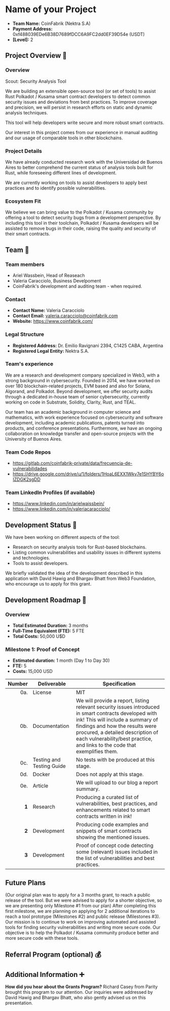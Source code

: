 # Name of your Project
- **Team Name:** CoinFabrik (Nektra S.A)
- **Payment Address:** 0xf488039EDe6B38D7689fDCC6A9FC2dd0EF39D54e (USDT)
- **[Level]:** 2

## Project Overview :page_facing_up:

### Overview

Scout: Security Analysis Tool

We are building an extensible open-source tool (or set of tools) to assist Rust Polkadot / Kusama smart contract developers to detect common security issues and deviations from best practices. To improve coverage and precision, we will persist in research efforts on static and dynamic analysis techniques.

This tool will help developers write secure and more robust smart contracts.

Our interest in this project comes from our experience in manual auditing and our usage of comparable tools in other blockchains.


### Project Details

We have already conducted research work with the Universidad de Buenos Aires to better comprehend the current status of analysis tools built for Rust, while foreseeing different lines of development.

We are currently working on tools to assist developers to apply best practices and to identify possible vulnerabilities.

### Ecosystem Fit

We believe we can bring value to the Polkadot / Kusama community by offering a tool to detect security bugs from a development perspective. By including this tool in their toolchain, Polkadot / Kusama developers will be assisted to remove bugs in their code, raising the quality and security of their smart contracts.

## Team :busts_in_silhouette:

### Team members

- Ariel Wassbein, Head of Reaseach
- Valeria Caracciolo, Business Develpoment
- CoinFabrik's development and auditing team - when required.

### Contact

- **Contact Name:** Valeria Caracciolo
- **Contact Email:** valeria.caracciolo@coinfabrik.com
- **Website:** https://www.coinfabrik.com/ 

### Legal Structure

- **Registered Address:** Dr. Emilio Ravignani 2394, C1425 CABA, Argentina
- **Registered Legal Entity:** Nektra S.A.

### Team's experience
We are a research and development company specialized in Web3, with a strong background in cybersecurity. Founded in 2014, we have worked on over 180 blockchain-related projects, EVM based and also for Solana, Algorand, and Polkadot. Beyond development, we offer security audits through a dedicated in-house team of senior cybersecurity, currently working on code in Substrate, Solidity, Clarity, Rust, and TEAL.

Our team has an academic background in computer science and mathematics, with work experience focused on cybersecurity and software development, including academic publications, patents turned into products, and conference presentations. Furthermore, we have an ongoing collaboration on knowledge transfer and open-source projects with the University of Buenos Aires.

### Team Code Repos

- https://gitlab.com/coinfabrik-private/data/frecuencia-de-vulnerabilidades
- https://drive.google.com/drive/u/1/folders/1HoaL6EXX1Wky7e1SHYBY6oIZDGK2sgDD 

### Team LinkedIn Profiles (if available)

- https://www.linkedin.com/in/arielwaissbein/
- https://www.linkedin.com/in/valeriacaracciolo/ 


## Development Status :open_book:

We have been working on different aspects of the tool:
- Research on security analysis tools for Rust-based blockchains.
- Listing common vulnerabilities and usability issues in different systems and technologies. 
- Tools to assist developers.

We briefly validated the idea of the development described in this application with David Hawig and Bhargav Bhatt from Web3 Foundation, who encourage us to apply for this grant.

## Development Roadmap :nut_and_bolt:

### Overview

- **Total Estimated Duration:** 3 months
- **Full-Time Equivalent (FTE):**  5 FTE
- **Total Costs:** 50,000 U$D

### Milestone 1: Proof of Concept

- **Estimated duration:** 1 month (Day 1 to Day 30)
- **FTE:**  5
- **Costs:** 15,000 USD

| Number | Deliverable | Specification |
| -----: | ----------- | ------------- |
| 0a. | License | MIT
| 0b. | Documentation | We will provide a report, listing relevant security issues introduced in smart contracts developed with ink! This will include a summary of findings and how the results were procured, a detailed description of each vulnerability/best practice, and links to the code that exemplifies them.
| 0c. | Testing and Testing Guide | No tests with be produced at this stage.
| 0d. | Docker | Does not apply at this stage.
| 0e. | Article | We will upload to our blog a report summary.
 **1** | Research | Producing a curated list of vulnerabilities, best practices, and enhancements related to smart contracts written in ink!
 **2** | Development | Producing code examples and snippets of smart contracts showing the mentioned issues.
 **3** | Development | Proof of concept code detecting some (relevant) issues included in the list of vulnerabilities and best practices.


## Future Plans

(Our original plan was to apply for a 3 months grant, to reach a public release of the tool. But we were advised to apply for a shorter objective, so we are presenting only Milestone #1 from our plan) After completing this first milestone, we are planning on applying for 2 additional iterations to reach a tool prototype (Milestones #2) and public release (Milestones #3). Our mission is to continue to work on improving automated and assisted tools for finding security vulnerabilities and writing more secure code. Our objective is to help the Polkadot / Kusama community produce better and more secure code with these tools.

## Referral Program (optional) :moneybag: 

## Additional Information :heavy_plus_sign:

**How did you hear about the Grants Program?** Richard Casey from Parity brought this program to our attention. Our inquiries were addressed by David Hawig and Bhargav Bhatt, who also gently advised us on this presentation.
